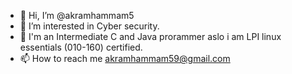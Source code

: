 - 👋 Hi, I’m @akramhammam5
- 👀 I’m interested in Cyber security.
- 🌱 I'm an Intermediate C and Java prorammer aslo i am LPI linux essentials (010-160) certified.
- 📫 How to reach me akramhammam59@gmail.com

<!---
akramhammam5/akramhammam5 is a ✨ special ✨ repository because its `README.md` (this file) appears on your GitHub profile.
You can click the Preview link to take a look at your changes.
--->
